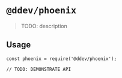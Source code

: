 # `@ddev/phoenix`

> TODO: description

## Usage

```
const phoenix = require('@ddev/phoenix');

// TODO: DEMONSTRATE API
```
